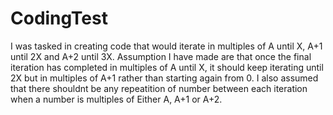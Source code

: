 # CodingTest
I was tasked in creating code that would iterate in multiples of A until X, A+1 until 2X and A+2 until 3X. Assumption I have made are that once the final iteration has completed in multiples of A until X, it should keep iterating until 2X but in multiples of A+1 rather than starting again from 0. I also assumed that there shouldnt be any repeatition of number between each iteration when a number is multiples of Either A, A+1 or A+2.
